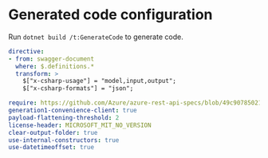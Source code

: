 # Generated code configuration

Run `dotnet build /t:GenerateCode` to generate code.

```yaml
directive:
- from: swagger-document
  where: $.definitions.*
  transform: >
    $["x-csharp-usage"] = "model,input,output";
    $["x-csharp-formats"] = "json";

require: https://github.com/Azure/azure-rest-api-specs/blob/49c90785021ed86c1fe04259eb7f2b488e05d1a3/specification/videoanalyzer/data-plane/readme.md
generation1-convenience-client: true
payload-flattening-threshold: 2
license-header: MICROSOFT_MIT_NO_VERSION
clear-output-folder: true
use-internal-constructors: true
use-datetimeoffset: true
```

